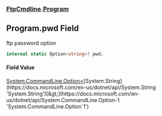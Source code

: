 ### [FtpCmdline](FtpCmdline.md 'FtpCmdline').[Program](Program.md 'FtpCmdline.Program')

## Program.pwd Field

ftp password  option

```csharp
internal static Option<string>? pwd;
```

#### Field Value
[System.CommandLine.Option&lt;](https://docs.microsoft.com/en-us/dotnet/api/System.CommandLine.Option-1 'System.CommandLine.Option`1')[System.String](https://docs.microsoft.com/en-us/dotnet/api/System.String 'System.String')[&gt;](https://docs.microsoft.com/en-us/dotnet/api/System.CommandLine.Option-1 'System.CommandLine.Option`1')